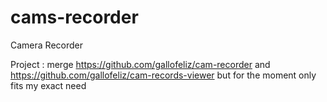 # cams-recorder
Camera Recorder

Project : merge https://github.com/gallofeliz/cam-recorder and https://github.com/gallofeliz/cam-records-viewer but for the moment only fits my exact need
